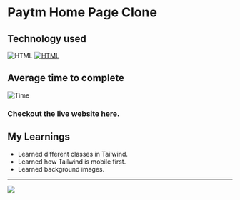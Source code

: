 # Paytm Home Page Clone

## Technology used
![HTML](https://img.shields.io/badge/HTML-Yes-blue.svg) [![HTML](https://img.shields.io/badge/Tailwindcss-Yes-blue.svg)](https://tailwindcss.com/)

## Average time to complete

![Time](https://img.shields.io/badge/Time%20Taken-8hrs-green.svg)


### Checkout the live website [here](https://mayankraj-rode.netlify.app/).

## My Learnings

- Learned different classes in Tailwind.
- Learned how Tailwind is mobile first.
- Learned background images.

---
<img src="images/screencapture.png">


